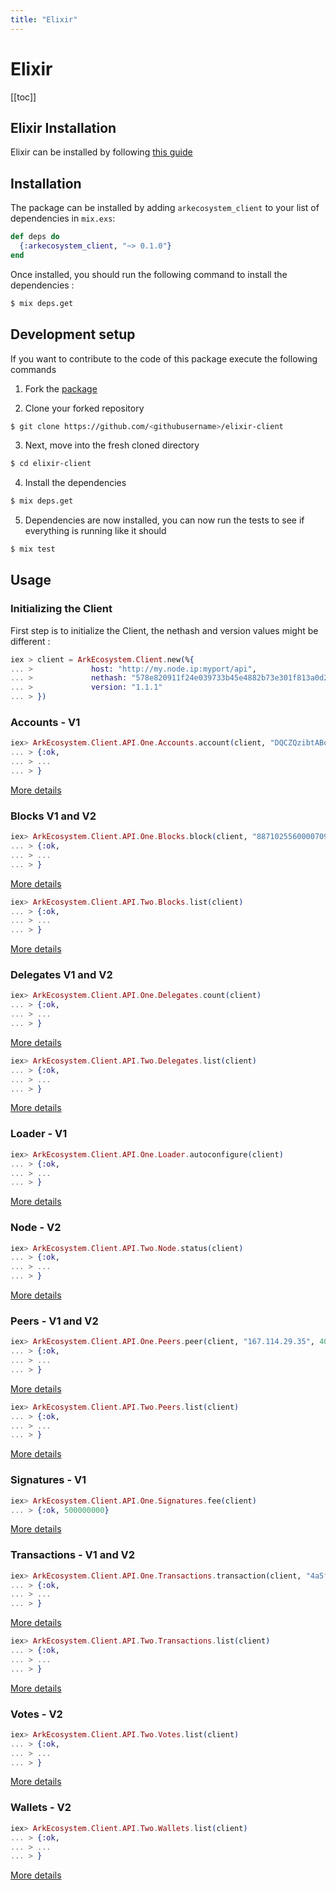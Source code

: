 ```yaml
---
title: "Elixir"
---
```


# Elixir

[[toc]]

## Elixir Installation

Elixir can be installed by following [this guide](https://elixir-lang.org/install.html)

## Installation

The package can be installed by adding `arkecosystem_client` to your list of dependencies in `mix.exs`:

```elixir
def deps do
  {:arkecosystem_client, "~> 0.1.0"}
end
```

Once installed, you should run the following command to install the dependencies :
```bash
$ mix deps.get
```

## Development setup

If you want to contribute to the code of this package execute the following commands

1) Fork the [package](https://github.com/ArkEcosystem/elixir-client)

2) Clone your forked repository

```bash
$ git clone https://github.com/<githubusername>/elixir-client
```

3) Next, move into the fresh cloned directory

```bash
$ cd elixir-client
```

4) Install the dependencies

```bash
$ mix deps.get
```

5) Dependencies are now installed, you can now run the tests to see if everything is running like it should
```bash
$ mix test
```

## Usage

### Initializing the Client

First step is to initialize the Client, the nethash and version values might be different :

```elixir
iex > client = ArkEcosystem.Client.new(%{
... >             host: "http://my.node.ip:myport/api",
... >             nethash: "578e820911f24e039733b45e4882b73e301f813a0d2c31330dafda84534ffa23",
... >             version: "1.1.1"
... > })
```

### Accounts - V1

```elixir
iex> ArkEcosystem.Client.API.One.Accounts.account(client, "DQCZQzibtABoggT9ygSzFNQ3A7PJyxttPP")
... > {:ok,
... > ...
... > }
```

[More details](https://github.com/ArkEcosystem/elixir-client/blob/master/lib/arkecosystem/client/api/one/accounts.ex#L13)

### Blocks V1 and V2

```elixir
iex> ArkEcosystem.Client.API.One.Blocks.block(client, "887102556000070987")
... > {:ok,
... > ...
... > }
```

[More details](https://github.com/ArkEcosystem/elixir-client/blob/master/lib/arkecosystem/client/api/one/blocks.ex#L13)

```elixir
iex> ArkEcosystem.Client.API.Two.Blocks.list(client)
... > {:ok,
... > ...
... > }
```

[More details](https://github.com/ArkEcosystem/elixir-client/blob/master/lib/arkecosystem/client/api/two/blocks.ex#L9)

### Delegates V1 and V2

```elixir
iex> ArkEcosystem.Client.API.One.Delegates.count(client)
... > {:ok,
... > ...
... > }
```

[More details](https://github.com/ArkEcosystem/elixir-client/blob/master/lib/arkecosystem/client/api/one/delegates.ex#L13)

```elixir
iex> ArkEcosystem.Client.API.Two.Delegates.list(client)
... > {:ok,
... > ...
... > }
```

[More details](https://github.com/ArkEcosystem/elixir-client/blob/master/lib/arkecosystem/client/api/two/delegates.ex#L8)

### Loader - V1

```elixir
iex> ArkEcosystem.Client.API.One.Loader.autoconfigure(client)
... > {:ok,
... > ...
... > }
```

[More details](https://github.com/ArkEcosystem/elixir-client/blob/master/lib/arkecosystem/client/api/one/loader.ex#L13)

### Node - V2

```elixir
iex> ArkEcosystem.Client.API.Two.Node.status(client)
... > {:ok,
... > ...
... > }
```

[More details](https://github.com/ArkEcosystem/elixir-client/blob/master/lib/arkecosystem/client/api/two/node.ex#L8)

### Peers - V1 and V2

```elixir
iex> ArkEcosystem.Client.API.One.Peers.peer(client, "167.114.29.35", 4002)
... > {:ok,
... > ...
... > }
```

[More details](https://github.com/ArkEcosystem/elixir-client/blob/master/lib/arkecosystem/client/api/one/peers.ex#L13)

```elixir
iex> ArkEcosystem.Client.API.Two.Peers.list(client)
... > {:ok,
... > ...
... > }
```

[More details](https://github.com/ArkEcosystem/elixir-client/blob/master/lib/arkecosystem/client/api/two/peers.ex#L8)

### Signatures - V1

```elixir
iex> ArkEcosystem.Client.API.One.Signatures.fee(client)
... > {:ok, 500000000}
```

[More details](https://github.com/ArkEcosystem/elixir-client/blob/master/lib/arkecosystem/client/api/one/signatures.ex#L13)

### Transactions - V1 and V2

```elixir
iex> ArkEcosystem.Client.API.One.Transactions.transaction(client, "4a5f96b24091b747fb7fd34952ef465d9b8ec5f73d1b234405bf2718d2a87d56")
... > {:ok,
... > ...
... > }
```

[More details](https://github.com/ArkEcosystem/elixir-client/blob/master/lib/arkecosystem/client/api/one/transactions.ex#L13)

```elixir
iex> ArkEcosystem.Client.API.Two.Transactions.list(client)
... > {:ok,
... > ...
... > }
```

[More details](https://github.com/ArkEcosystem/elixir-client/blob/master/lib/arkecosystem/client/api/two/transactions.ex#L8)

### Votes - V2

```elixir
iex> ArkEcosystem.Client.API.Two.Votes.list(client)
... > {:ok,
... > ...
... > }
```

[More details](https://github.com/ArkEcosystem/elixir-client/blob/master/lib/arkecosystem/client/api/two/votes.ex#L8)

### Wallets - V2

```elixir
iex> ArkEcosystem.Client.API.Two.Wallets.list(client)
... > {:ok,
... > ...
... > }
```

[More details](https://github.com/ArkEcosystem/elixir-client/blob/master/lib/arkecosystem/client/api/two/wallets.ex#L8)

